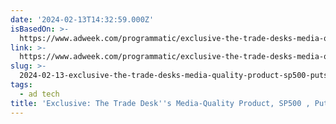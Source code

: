 ```yaml
---
date: '2024-02-13T14:32:59.000Z'
isBasedOn: >-
  https://www.adweek.com/programmatic/exclusive-the-trade-desks-media-quality-product-sp500-puts-publishers-at-the-center/
link: >-
  https://www.adweek.com/programmatic/exclusive-the-trade-desks-media-quality-product-sp500-puts-publishers-at-the-center/
slug: >-
  2024-02-13-exclusive-the-trade-desks-media-quality-product-sp500-puts-publishers
tags:
  - ad tech
title: 'Exclusive: The Trade Desk''s Media-Quality Product, SP500 , Puts Publishers '
---
```


